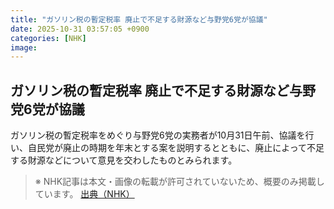 ```yaml
---
title: "ガソリン税の暫定税率 廃止で不足する財源など与野党6党が協議"
date: 2025-10-31 03:57:05 +0900
categories: [NHK]
image: 
---
```

## ガソリン税の暫定税率 廃止で不足する財源など与野党6党が協議

ガソリン税の暫定税率をめぐり与野党6党の実務者が10月31日午前、協議を行い、自民党が廃止の時期を年末とする案を説明するとともに、廃止によって不足する財源などについて意見を交わしたものとみられます。

> ※ NHK記事は本文・画像の転載が許可されていないため、概要のみ掲載しています。
[出典（NHK）](http://www3.nhk.or.jp/news/html/20251031/k10014964261000.html)
